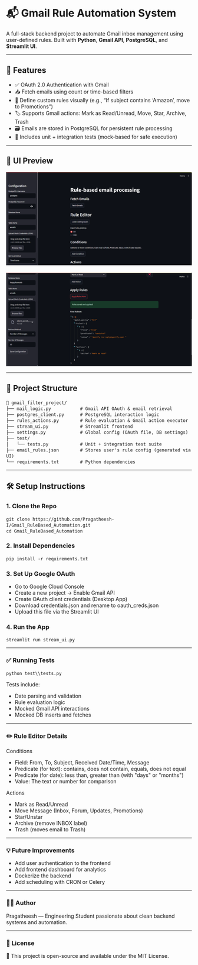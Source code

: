 # 📬 Gmail Rule Automation System

A full-stack backend project to automate Gmail inbox management using user-defined rules. Built with **Python**, **Gmail API**, **PostgreSQL**, and **Streamlit UI**.

---

## 🚀 Features

- ✅ OAuth 2.0 Authentication with Gmail
- 📥 Fetch emails using count or time-based filters
- 🧠 Define custom rules visually (e.g., “If subject contains ‘Amazon’, move to Promotions”)
- 🏷️ Supports Gmail actions: Mark as Read/Unread, Move, Star, Archive, Trash
- 🗃️ Emails are stored in PostgreSQL for persistent rule processing
- 🧪 Includes unit + integration tests (mock-based for safe execution)

---

## 📸 UI Preview

<img src="assets/ui.png" />  
<br><br>
<img src="assets/ui2.png"/>



---

## 🧱 Project Structure

```
📁 gmail_filter_project/
├── mail_logic.py           # Gmail API OAuth & email retrieval
├── postgres_client.py      # PostgreSQL interaction logic
├── rules_actions.py        # Rule evaluation & Gmail action executor
├── stream_ui.py            # Streamlit frontend
├── settings.py             # Global config (OAuth file, DB settings)
├── test/
│   └── tests.py            # Unit + integration test suite
├── email_rules.json        # Stores user's rule config (generated via UI)
└── requirements.txt        # Python dependencies
```



---

## 🛠️ Setup Instructions

### 1. Clone the Repo

```
git clone https://github.com/Pragatheesh-I/Gmail_RuleBased_Automation.git
cd Gmail_RuleBased_Automation
```

### 2. Install Dependencies

```
pip install -r requirements.txt
```

### 3. Set Up Google OAuth

- Go to Google Cloud Console
- Create a new project → Enable Gmail API
- Create OAuth client credentials (Desktop App)
- Download credentials.json and rename to oauth_creds.json
- Upload this file via the Streamlit UI

### 4. Run the App

```
streamlit run stream_ui.py
```
---

### ✅ Running Tests

```
python test\\tests.py
```

Tests include:
- Date parsing and validation
- Rule evaluation logic
- Mocked Gmail API interactions
- Mocked DB inserts and fetches

---

### ✏️ Rule Editor Details

Conditions

- Field: From, To, Subject, Received Date/Time, Message
- Predicate (for text): contains, does not contain, equals, does not equal
- Predicate (for date): less than, greater than (with "days" or "months")
- Value: The text or number for comparison

Actions

- Mark as Read/Unread
- Move Message (Inbox, Forum, Updates, Promotions)
- Star/Unstar
- Archive (remove INBOX label)
- Trash (moves email to Trash)

---

### 💡 Future Improvements

- Add user authentication to the frontend
- Add frontend dashboard for analytics
- Dockerize the backend
- Add scheduling with CRON or Celery

---

### 👨‍💻 Author
Pragatheesh — Engineering Student passionate about clean backend systems and automation.

---

### 📌 License

📝 This project is open-source and available under the MIT License.
